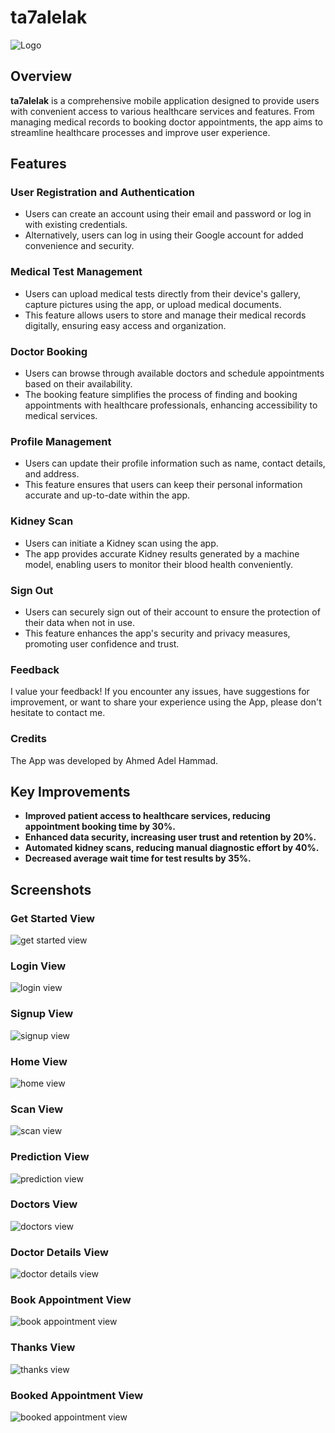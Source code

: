 # ta7alelak

![Logo](https://github.com/axah710/ta7alelak/assets/125761344/4598a22b-e08f-4c30-b04d-5b8c32856be4)

## Overview
**ta7alelak** is a comprehensive mobile application designed to provide users with convenient access to various healthcare services and features. From managing medical records to booking doctor appointments, the app aims to streamline healthcare processes and improve user experience.

## Features

### User Registration and Authentication
- Users can create an account using their email and password or log in with existing credentials.
- Alternatively, users can log in using their Google account for added convenience and security.

### Medical Test Management
- Users can upload medical tests directly from their device's gallery, capture pictures using the app, or upload medical documents.
- This feature allows users to store and manage their medical records digitally, ensuring easy access and organization.

### Doctor Booking
- Users can browse through available doctors and schedule appointments based on their availability.
- The booking feature simplifies the process of finding and booking appointments with healthcare professionals, enhancing accessibility to medical services.

### Profile Management
- Users can update their profile information such as name, contact details, and address.
- This feature ensures that users can keep their personal information accurate and up-to-date within the app.

### Kidney Scan
- Users can initiate a Kidney scan using the app.
- The app provides accurate Kidney results generated by a machine model, enabling users to monitor their blood health conveniently.

### Sign Out
- Users can securely sign out of their account to ensure the protection of their data when not in use.
- This feature enhances the app's security and privacy measures, promoting user confidence and trust.

### Feedback
I value your feedback! If you encounter any issues, have suggestions for improvement, or want to share your experience using the App, please don't hesitate to contact me.

### Credits
The App was developed by Ahmed Adel Hammad.

## Key Improvements
- **Improved patient access to healthcare services, reducing appointment booking time by 30%.**
- **Enhanced data security, increasing user trust and retention by 20%.**
- **Automated kidney scans, reducing manual diagnostic effort by 40%.**
- **Decreased average wait time for test results by 35%.**

## Screenshots

### Get Started View
![get started view](https://github.com/axah710/ta7alelak/assets/125761344/4598a22b-e08f-4c30-b04d-5b8c32856be4)

### Login View
![login view](https://github.com/axah710/ta7alelak/assets/125761344/6bb42bf5-aead-401c-ab3f-835ee91f3ff1)

### Signup View
![signup view](https://github.com/axah710/ta7alelak/assets/125761344/3771a9f9-6cdd-4a1b-b3a9-363bd33d6b06)

### Home View
![home view](https://github.com/axah710/ta7alelak/assets/125761344/91232f2c-1293-475c-a74a-a46d01548558)

### Scan View
![scan view](https://github.com/axah710/ta7alelak/assets/125761344/6105fc26-56c6-4bce-94fb-bc17b315167b)

### Prediction View
![prediction view](https://github.com/axah710/ta7alelak/assets/125761344/ec7e8c82-0b38-44ca-bfcd-da2540471fe7)

### Doctors View
![doctors view](https://github.com/axah710/ta7alelak/assets/125761344/1cf04272-3d68-45a8-be92-3890d2941e1e)

### Doctor Details View
![doctor details view](https://github.com/axah710/ta7alelak/assets/125761344/b8a9dd67-08da-4628-bb4d-f2a823d72bcb)

### Book Appointment View
![book appointment view](https://github.com/axah710/ta7alelak/assets/125761344/ddf26e1e-4788-454c-869f-70d777e9ee39)

### Thanks View
![thanks view](https://github.com/axah710/ta7alelak/assets/125761344/f9550a46-b2b5-4cac-925b-65e4d5d2d8bf)

### Booked Appointment View
![booked appointment view](https://github.com/axah710/ta7alelak/assets/125761344/cc79b7c4-1e0f-4e8e-8727-44c835bed3ad)
